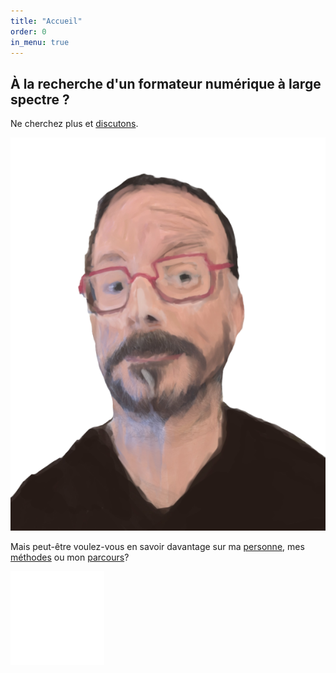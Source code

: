 ```yaml
---
title: "Accueil"
order: 0
in_menu: true
---
```

## À la recherche d'un formateur numérique à large spectre ?

Ne cherchez plus et [discutons](https://www.dubuquoy.fr/contact.html).

<img src="images/PXL_20240223_182407219.png" alt="Portrait du formateur, vue d'artiste" id="imgHome" />

Mais peut-être voulez-vous en savoir davantage sur ma [personne](https://www.dubuquoy.fr/formateur%20numerique.html), mes [méthodes](https://www.dubuquoy.fr/mes%20methodes.html) ou mon [parcours](https://www.dubuquoy.fr/cv%20presqu'exhaustif.html)?  

<img src="images/ponctGraph3.png" alt="Ponctuation graphique abstraite" class="imgPunct3" /> 
